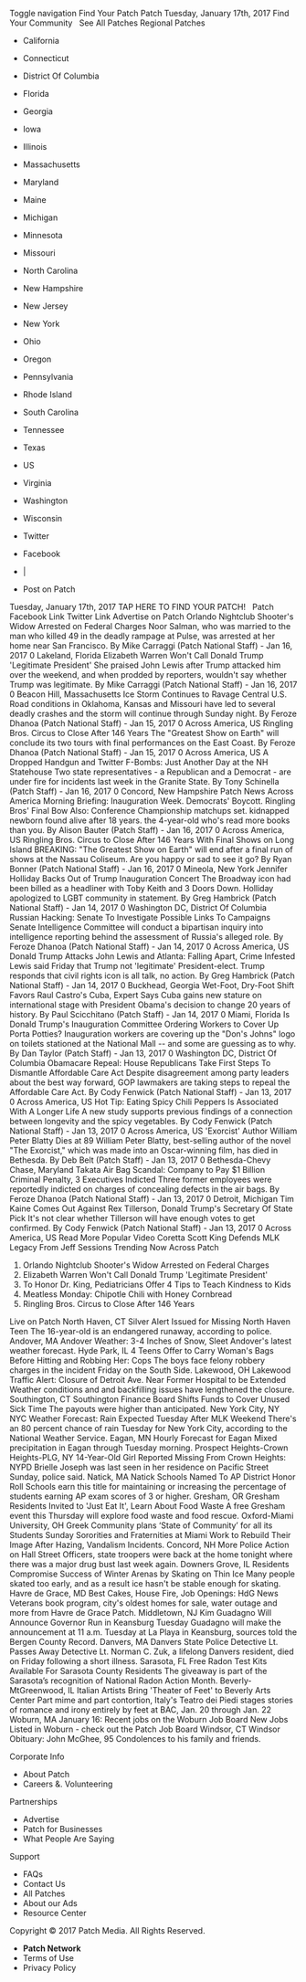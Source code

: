 Toggle navigation Find Your Patch Patch Tuesday, January 17th, 2017 Find Your Community   See All Patches Regional Patches

*   California
*   Connecticut
*   District Of Columbia
*   Florida
*   Georgia
*   Iowa
*   Illinois
*   Massachusetts
*   Maryland
*   Maine
*   Michigan
*   Minnesota
*   Missouri
*   North Carolina
*   New Hampshire
*   New Jersey
*   New York
*   Ohio
*   Oregon
*   Pennsylvania
*   Rhode Island
*   South Carolina
*   Tennessee
*   Texas
*   US
*   Virginia
*   Washington
*   Wisconsin

*   Twitter
*   Facebook
*   |
*   Post on Patch

Tuesday, January 17th, 2017 TAP HERE TO FIND YOUR PATCH!   Patch Facebook Link Twitter Link Advertise on Patch Orlando Nightclub Shooter's Widow Arrested on Federal Charges Noor Salman, who was married to the man who killed 49 in the deadly rampage at Pulse, was arrested at her home near San Francisco. By Mike Carraggi (Patch National Staff) - Jan 16, 2017 0 Lakeland, Florida Elizabeth Warren Won't Call Donald Trump 'Legitimate President' She praised John Lewis after Trump attacked him over the weekend, and when prodded by reporters, wouldn't say whether Trump was legitimate. By Mike Carraggi (Patch National Staff) - Jan 16, 2017 0 Beacon Hill, Massachusetts Ice Storm Continues to Ravage Central U.S. Road conditions in Oklahoma, Kansas and Missouri have led to several deadly crashes and the storm will continue through Sunday night. By Feroze Dhanoa (Patch National Staff) - Jan 15, 2017 0 Across America, US Ringling Bros. Circus to Close After 146 Years The "Greatest Show on Earth" will conclude its two tours with final performances on the East Coast. By Feroze Dhanoa (Patch National Staff) - Jan 15, 2017 0 Across America, US A Dropped Handgun and Twitter F-Bombs: Just Another Day at the NH Statehouse Two state representatives - a Republican and a Democrat - are under fire for incidents last week in the Granite State. By Tony Schinella (Patch Staff) - Jan 16, 2017 0 Concord, New Hampshire Patch News Across America Morning Briefing: Inauguration Week. Democrats' Boycott. Ringling Bros' Final Bow Also: Conference Championship matchups set. kidnapped newborn found alive after 18 years. the 4-year-old who's read more books than you. By Alison Bauter (Patch Staff) - Jan 16, 2017 0 Across America, US Ringling Bros. Circus to Close After 146 Years With Final Shows on Long Island BREAKING: "The Greatest Show on Earth" will end after a final run of shows at the Nassau Coliseum. Are you happy or sad to see it go? By Ryan Bonner (Patch National Staff) - Jan 16, 2017 0 Mineola, New York Jennifer Holliday Backs Out of Trump Inauguration Concert The Broadway icon had been billed as a headliner with Toby Keith and 3 Doors Down. Holliday apologized to LGBT community in statement. By Greg Hambrick (Patch National Staff) - Jan 14, 2017 0 Washington DC, District Of Columbia Russian Hacking: Senate To Investigate Possible Links To Campaigns Senate Intelligence Committee will conduct a bipartisan inquiry into intelligence reporting behind the assessment of Russia's alleged role. By Feroze Dhanoa (Patch National Staff) - Jan 14, 2017 0 Across America, US Donald Trump Attacks John Lewis and Atlanta: Falling Apart, Crime Infested Lewis said Friday that Trump not 'legitimate' President-elect. Trump responds that civil rights icon is all talk, no action. By Greg Hambrick (Patch National Staff) - Jan 14, 2017 0 Buckhead, Georgia Wet-Foot, Dry-Foot Shift Favors Raul Castro's Cuba, Expert Says Cuba gains new stature on international stage with President Obama's decision to change 20 years of history. By Paul Scicchitano (Patch Staff) - Jan 14, 2017 0 Miami, Florida Is Donald Trump's Inauguration Committee Ordering Workers to Cover Up Porta Potties? Inauguration workers are covering up the "Don's Johns" logo on toilets stationed at the National Mall -- and some are guessing as to why. By Dan Taylor (Patch Staff) - Jan 13, 2017 0 Washington DC, District Of Columbia Obamacare Repeal: House Republicans Take First Steps To Dismantle Affordable Care Act Despite disagreement among party leaders about the best way forward, GOP lawmakers are taking steps to repeal the Affordable Care Act. By Cody Fenwick (Patch National Staff) - Jan 13, 2017 0 Across America, US Hot Tip: Eating Spicy Chili Peppers Is Associated With A Longer Life A new study supports previous findings of a connection between longevity and the spicy vegetables. By Cody Fenwick (Patch National Staff) - Jan 13, 2017 0 Across America, US 'Exorcist' Author William Peter Blatty Dies at 89 William Peter Blatty, best-selling author of the novel "The Exorcist," which was made into an Oscar-winning film, has died in Bethesda. By Deb Belt (Patch Staff) - Jan 13, 2017 0 Bethesda-Chevy Chase, Maryland Takata Air Bag Scandal: Company to Pay $1 Billion Criminal Penalty, 3 Executives Indicted Three former employees were reportedly indicted on charges of concealing defects in the air bags. By Feroze Dhanoa (Patch National Staff) - Jan 13, 2017 0 Detroit, Michigan Tim Kaine Comes Out Against Rex Tillerson, Donald Trump's Secretary Of State Pick It's not clear whether Tillerson will have enough votes to get confirmed. By Cody Fenwick (Patch National Staff) - Jan 13, 2017 0 Across America, US Read More Popular Video Coretta Scott King Defends MLK Legacy From Jeff Sessions Trending Now Across Patch

1.  Orlando Nightclub Shooter's Widow Arrested on Federal Charges
2.  Elizabeth Warren Won't Call Donald Trump 'Legitimate President'
3.  To Honor Dr. King, Pediatricians Offer 4 Tips to Teach Kindness to Kids
4.  Meatless Monday: Chipotle Chili with Honey Cornbread
5.  Ringling Bros. Circus to Close After 146 Years

Live on Patch North Haven, CT Silver Alert Issued for Missing North Haven Teen The 16-year-old is an endangered runaway, according to police. Andover, MA Andover Weather: 3-4 Inches of Snow, Sleet Andover's latest weather forecast. Hyde Park, IL 4 Teens Offer to Carry Woman's Bags Before Hitting and Robbing Her: Cops The boys face felony robbery charges in the incident Friday on the South Side. Lakewood, OH Lakewood Traffic Alert: Closure of Detroit Ave. Near Former Hospital to be Extended Weather conditions and and backfilling issues have lengthened the closure. Southington, CT Southington Finance Board Shifts Funds to Cover Unused Sick Time The payouts were higher than anticipated. New York City, NY NYC Weather Forecast: Rain Expected Tuesday After MLK Weekend There's an 80 percent chance of rain Tuesday for New York City, according to the National Weather Service. Eagan, MN Hourly Forecast for Eagan Mixed precipitation in Eagan through Tuesday morning. Prospect Heights-Crown Heights-PLG, NY 14-Year-Old Girl Reported Missing From Crown Heights: NYPD Brielle Joseph was last seen in her residence on Pacific Street Sunday, police said. Natick, MA Natick Schools Named To AP District Honor Roll Schools earn this title for maintaining or increasing the percentage of students earning AP exam scores of 3 or higher. Gresham, OR Gresham Residents Invited to 'Just Eat It', Learn About Food Waste A free Gresham event this Thursday will explore food waste and food rescue. Oxford-Miami University, OH Greek Community plans ‘State of Community’ for all its Students Sunday Sororities and Fraternities at Miami Work to Rebuild Their Image After Hazing, Vandalism Incidents. Concord, NH More Police Action on Hall Street Officers, state troopers were back at the home tonight where there was a major drug bust last week again. Downers Grove, IL Residents Compromise Success of Winter Arenas by Skating on Thin Ice Many people skated too early, and as a result ice hasn't be stable enough for skating. Havre de Grace, MD Best Cakes, House Fire, Job Openings: HdG News Veterans book program, city's oldest homes for sale, water outage and more from Havre de Grace Patch. Middletown, NJ Kim Guadagno Will Announce Governor Run in Keansburg Tuesday Guadagno will make the announcement at 11 a.m. Tuesday at La Playa in Keansburg, sources told the Bergen County Record. Danvers, MA Danvers State Police Detective Lt. Passes Away Detective Lt. Norman C. Zuk, a lifelong Danvers resident, died on Friday following a short illness. Sarasota, FL Free Radon Test Kits Available For Sarasota County Residents The giveaway is part of the Sarasota’s recognition of National Radon Action Month. Beverly-MtGreenwood, IL Italian Artists Bring 'Theater of Feet' to Beverly Arts Center Part mime and part contortion, Italy's Teatro dei Piedi stages stories of romance and irony entirely by feet at BAC, Jan. 20 through Jan. 22 Woburn, MA January 16: Recent jobs on the Woburn Job Board New Jobs Listed in Woburn - check out the Patch Job Board Windsor, CT Windsor Obituary: John McGhee, 95 Condolences to his family and friends.

Corporate Info

*   About Patch
*   Careers &. Volunteering

Partnerships

*   Advertise
*   Patch for Businesses
*   What People Are Saying

Support

*   FAQs
*   Contact Us
*   All Patches
*   About our Ads
*   Resource Center

Copyright © 2017 Patch Media. All Rights Reserved.

*   **Patch Network**
*   Terms of Use
*   Privacy Policy
